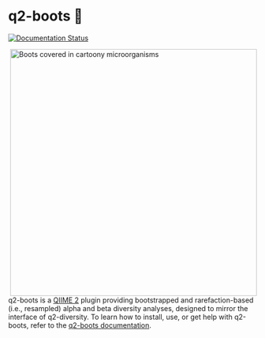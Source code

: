 # q2-boots 🥾

[![Documentation Status](https://readthedocs.org/projects/q2-boots/badge/?version=latest)](https://q2-boots.readthedocs.io/en/latest/?badge=latest)

<img src="./images/q2-boots-ai-art.png" width=500 alt="Boots covered in cartoony microorganisms" align="right">

q2-boots is a [QIIME 2](https://qiime2.org) plugin providing bootstrapped and rarefaction-based (i.e., resampled) alpha and beta diversity analyses, designed to mirror the interface of q2-diversity.
To learn how to install, use, or get help with q2-boots, refer to the [q2-boots documentation](https://q2-boots.readthedocs.io/en/latest/).
